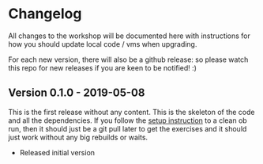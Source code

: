 # Changelog
All changes to the workshop will be documented here with instructions for how you should update local code / vms when upgrading.

For each new version, there will also be a github release: so please watch this repo for new releases if you are keen to be notified! :)

## Version 0.1.0 - 2019-05-08
This is the first release without any content. This is the skeleton of the code and all the dependencies. If you follow the [setup instruction](./SETUP.md) to a clean ob run, then it should just be a git pull later to get the exercises and it should just work without any big rebuilds or waits.

- Released initial version
